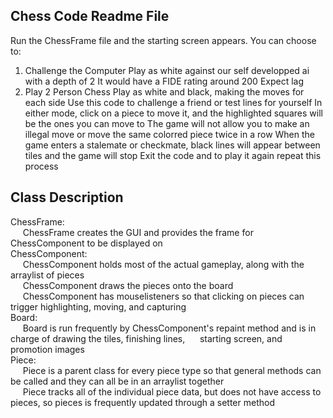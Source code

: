Chess Code Readme File
----------------------

Run the ChessFrame file and the starting screen appears. 
You can choose to:
1) Challenge the Computer
	Play as white against our self developped ai with a depth of 2
	It would have a FIDE rating around 200
	Expect lag
2) Play 2 Person Chess
	Play as white and black, making the moves for each side
	Use this code to challenge a friend or test lines for yourself
In either mode, click on a piece to move it, and the highlighted squares will be the ones you can move to
The game will not allow you to make an illegal move or move the same colorred piece twice in a row
When the game enters a stalemate or checkmate, black lines will appear between tiles and the game will stop
Exit the code and to play it again repeat this process

Class Description
------------------
  
ChessFrame:  
&nbsp;&nbsp;&nbsp;&nbsp;	ChessFrame creates the GUI and provides the frame for ChessComponent to be displayed on  
ChessComponent:  
&nbsp;&nbsp;&nbsp;&nbsp;	ChessComponent holds most of the actual gameplay, along with the arraylist of pieces  
&nbsp;&nbsp;&nbsp;&nbsp;	ChessComponent draws the pieces onto the board  
&nbsp;&nbsp;&nbsp;&nbsp;	ChessComponent has mouselisteners so that clicking on pieces can trigger highlighting, moving, and capturing  
Board:  
&nbsp;&nbsp;&nbsp;&nbsp;	Board is run frequently by ChessComponent's repaint method and is in charge of drawing the tiles, finishing lines,   &nbsp;&nbsp;&nbsp;&nbsp;	starting screen, and promotion images  
Piece:  
&nbsp;&nbsp;&nbsp;&nbsp;	Piece is a parent class for every piece type so that general methods can be called and they can all be in an arraylist together  
&nbsp;&nbsp;&nbsp;&nbsp;	Piece tracks all of the individual piece data, but does not have access to pieces, so pieces is frequently updated through a setter method  
	
